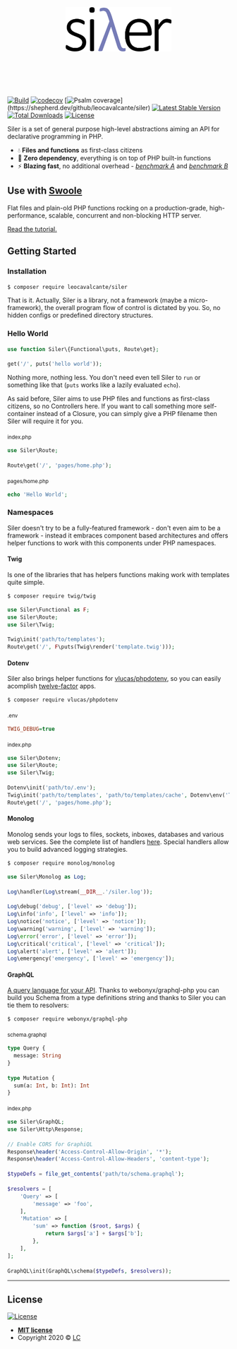 <p align="center">
    <br><br>
    <img src="siler.png" height="100"/>
    <br><br><br><br><br><br>
</p>

[![Build](https://github.com/leocavalcante/siler/workflows/CI/badge.svg)](https://github.com/leocavalcante/siler/actions)
[![codecov](https://codecov.io/gh/leocavalcante/siler/branch/master/graph/badge.svg)](https://codecov.io/gh/leocavalcante/siler)
[![Psalm coverage](https://shepherd.dev/github/leocavalcante/siler/coverage.svg?)](https://shepherd.dev/github/leocavalcante/siler)
[![Latest Stable Version](https://poser.pugx.org/leocavalcante/siler/v/stable)](https://packagist.org/packages/leocavalcante/siler)
[![Total Downloads](https://poser.pugx.org/leocavalcante/siler/downloads)](https://packagist.org/packages/leocavalcante/siler)
[![License](https://poser.pugx.org/leocavalcante/siler/license)](https://packagist.org/packages/leocavalcante/siler)

Siler is a set of general purpose high-level abstractions aiming an API for declarative programming in PHP.

* 💧 **Files and functions** as first-class citizens
* 🔋 **Zero dependency**, everything is on top of PHP built-in functions
* ⚡ **Blazing fast**, no additional overhead - [*benchmark A*](https://github.com/kenjis/php-framework-benchmark#results) and [*benchmark B*](https://qiita.com/prograti/items/01eac3d20f1447a7b2f9)

## Use with [Swoole](https://www.swoole.co.uk/)

Flat files and plain-old PHP functions rocking on a production-grade, high-performance, scalable, concurrent and non-blocking HTTP server.

[Read the tutorial.](https://siler.leocavalcante.com/swoole)

## Getting Started

### Installation

```bash
$ composer require leocavalcante/siler
```

That is it. Actually, Siler is a library, not a framework (maybe a micro-framework), the overall program flow of control is dictated by you. So, no hidden configs or predefined directory structures.

### Hello World

```php
use function Siler\{Functional\puts, Route\get};

get('/', puts('hello world'));
```
Nothing more, nothing less. You don't need even tell Siler to `run` or something like that (`puts` works like a lazily evaluated `echo`).

As said before, Siler aims to use PHP files and functions as first-class citizens, so no Controllers here. If you want to call something more self-container instead of a Closure, you can simply give a PHP filename then Siler will require it for you.

<sub>index.php</sub>
```php
use Siler\Route;

Route\get('/', 'pages/home.php');
```

<sub>pages/home.php</sub>
```php
echo 'Hello World';
```

### Namespaces

Siler doesn't try to be a fully-featured framework - don't even aim to be a framework - instead it embraces component based architectures and offers helper functions to work with this components under PHP namespaces.

#### Twig

Is one of the libraries that has helpers functions making work with templates quite simple.

```bash
$ composer require twig/twig
```

```php
use Siler\Functional as F;
use Siler\Route;
use Siler\Twig;

Twig\init('path/to/templates');
Route\get('/', F\puts(Twig\render('template.twig')));
```

#### Dotenv

Siler also brings helper functions for [vlucas/phpdotenv](https://github.com/vlucas/phpdotenv), so you can easily acomplish [twelve-factor](https://12factor.net/) apps.

```bash
$ composer require vlucas/phpdotenv
```

<sub>.env</sub>
```ini
TWIG_DEBUG=true
```

<sub>index.php</sub>
```php
use Siler\Dotenv;
use Siler\Route;
use Siler\Twig;

Dotenv\init('path/to/.env');
Twig\init('path/to/templates', 'path/to/templates/cache', Dotenv\env('TWIG_DEBUG'));
Route\get('/', 'pages/home.php');
```

#### Monolog

Monolog sends your logs to files, sockets, inboxes, databases and various web services. See the complete list of handlers [here](https://github.com/Seldaek/monolog/blob/master/doc/02-handlers-formatters-processors.md#handlers). Special handlers allow you to build advanced logging strategies.

```bash
$ composer require monolog/monolog
```

```php
use Siler\Monolog as Log;

Log\handler(Log\stream(__DIR__.'/siler.log'));

Log\debug('debug', ['level' => 'debug']);
Log\info('info', ['level' => 'info']);
Log\notice('notice', ['level' => 'notice']);
Log\warning('warning', ['level' => 'warning']);
Log\error('error', ['level' => 'error']);
Log\critical('critical', ['level' => 'critical']);
Log\alert('alert', ['level' => 'alert']);
Log\emergency('emergency', ['level' => 'emergency']);
```

#### GraphQL

[A query language for your API](http://graphql.org/). Thanks to webonyx/graphql-php you can build you Schema from a
type definitions string and thanks to Siler you can tie them to resolvers:

```bash
$ composer require webonyx/graphql-php
```

<sub>schema.graphql</sub>
```graphql
type Query {
  message: String
}

type Mutation {
  sum(a: Int, b: Int): Int
}
```

<sub>index.php</sub>
```php
use Siler\GraphQL;
use Siler\Http\Response;

// Enable CORS for GraphiQL
Response\header('Access-Control-Allow-Origin', '*');
Response\header('Access-Control-Allow-Headers', 'content-type');

$typeDefs = file_get_contents('path/to/schema.graphql');

$resolvers = [
    'Query' => [
        'message' => 'foo',
    ],
    'Mutation' => [
        'sum' => function ($root, $args) {
            return $args['a'] + $args['b'];
        },
    ],
];

GraphQL\init(GraphQL\schema($typeDefs, $resolvers));
```

---

## License

[![License](http://img.shields.io/:License-MIT-blue.svg?style=flat-square)](https://github.com/leocavalcante/siler/blob/master/LICENSE)

- **[MIT license](http://opensource.org/licenses/mit-license.php)**
- Copyright 2020 © <a href="https://leocavalcante.dev" target="_blank">LC</a>
